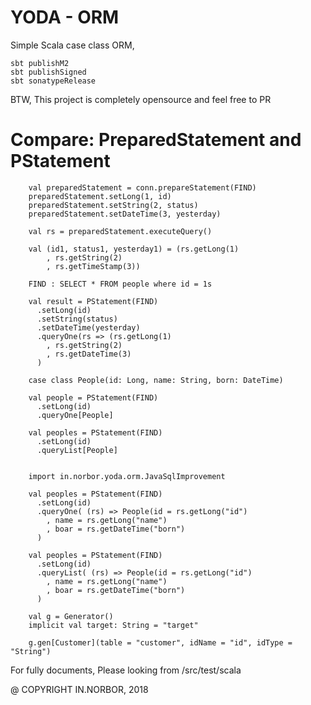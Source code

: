 YODA - ORM
==========
Simple Scala case class ORM, 
 
```Publish Command
sbt publishM2
sbt publishSigned
sbt sonatypeRelease
```

BTW, This project is completely opensource and feel free to PR


Compare: PreparedStatement and PStatement
========

```PrepareStatement
    val preparedStatement = conn.prepareStatement(FIND)
    preparedStatement.setLong(1, id)
    preparedStatement.setString(2, status)
    preparedStatement.setDateTime(3, yesterday)
    
    val rs = preparedStatement.executeQuery()

    val (id1, status1, yesterday1) = (rs.getLong(1)
        , rs.getString(2)
        , rs.getTimeStamp(3))
```

```PStatement
    FIND : SELECT * FROM people where id = 1s
    
    val result = PStatement(FIND)
      .setLong(id)
      .setString(status)
      .setDateTime(yesterday)
      .queryOne(rs => (rs.getLong(1)
        , rs.getString(2)
        , rs.getDateTime(3)
      ) 

    case class People(id: Long, name: String, born: DateTime)
    
    val people = PStatement(FIND)
      .setLong(id)
      .queryOne[People]
      
    val peoples = PStatement(FIND)
      .setLong(id)
      .queryList[People]
      
    
    import in.norbor.yoda.orm.JavaSqlImprovement
      
    val peoples = PStatement(FIND)
      .setLong(id)
      .queryOne( (rs) => People(id = rs.getLong("id")
        , name = rs.getLong("name")
        , boar = rs.getDateTime("born")
      )
      
    val peoples = PStatement(FIND)
      .setLong(id)
      .queryList( (rs) => People(id = rs.getLong("id")
        , name = rs.getLong("name")
        , boar = rs.getDateTime("born")
      )
```

```Generate Stub
    val g = Generator()
    implicit val target: String = "target"

    g.gen[Customer](table = "customer", idName = "id", idType = "String")
```

For fully documents, Please looking from /src/test/scala



@ COPYRIGHT IN.NORBOR, 2018
